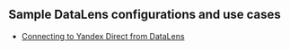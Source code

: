 ## Sample DataLens configurations and use cases

* [Connecting to Yandex Direct from DataLens](access-yandex-direct-data.md)
